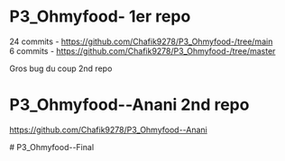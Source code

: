 ﻿# P3_Ohmyfood- 1er repo 
 24 commits  - https://github.com/Chafik9278/P3_Ohmyfood-/tree/main  
 6 commits - https://github.com/Chafik9278/P3_Ohmyfood-/tree/master
 
 Gros bug  du coup 2nd repo
 
# P3_Ohmyfood--Anani 2nd repo
https://github.com/Chafik9278/P3_Ohmyfood--Anani

#   P 3 _ O h m y f o o d - - F i n a l  
 